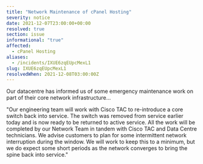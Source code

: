 ```yaml
---
title: "Network Maintenance of cPanel Hosting"
severity: notice
date: 2021-12-07T23:00:00+00:00
resolved: true
section: issue
informational: "true"
affected:
  - cPanel Hosting
aliases:
  - /incidents/IXUE6zqEUpcMexL1
slug: IXUE6zqEUpcMexL1
resolvedWhen: 2021-12-08T03:00:00Z
---
```

<p>Our datacentre has informed us of some emergency maintenance work on part of their core network infrastructure...</p>

<p>"Our engineering team will work with Cisco TAC to re-introduce a core switch back into service. The switch was removed from service earlier today and is now ready to be returned to active service. All the work will be completed by our Network Team in tandem with Cisco TAC and Data Centre technicians. We advise customers to plan for some intermittent network interruption during the window. We will work to keep this to a minimum, but we do expect some short periods as the network converges to bring the spine back into service."</p>

